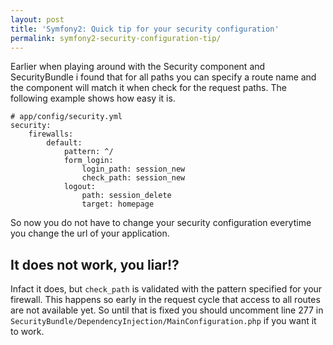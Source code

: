 ```yaml
---
layout: post
title: 'Symfony2: Quick tip for your security configuration'
permalink: symfony2-security-configuration-tip/
---
```


Earlier when playing around with the Security component and SecurityBundle i found that for all paths you can specify a route name
and the component will match it when check for the request paths. The following example shows how easy it is.

    # app/config/security.yml
    security:
        firewalls:
            default:
                pattern: ^/
                form_login:
                    login_path: session_new
                    check_path: session_new
                logout:
                    path: session_delete
                    target: homepage

So now you do not have to change your security configuration everytime you change the url of your application.

It does not work, you liar!?
----------------------------

Infact it does, but `check_path` is validated with the pattern specified for your firewall. This happens so early in the request
cycle that access to all routes are not available yet. So until that is fixed you should uncomment 
line 277 in `SecurityBundle/DependencyInjection/MainConfiguration.php` if you want it to work.
